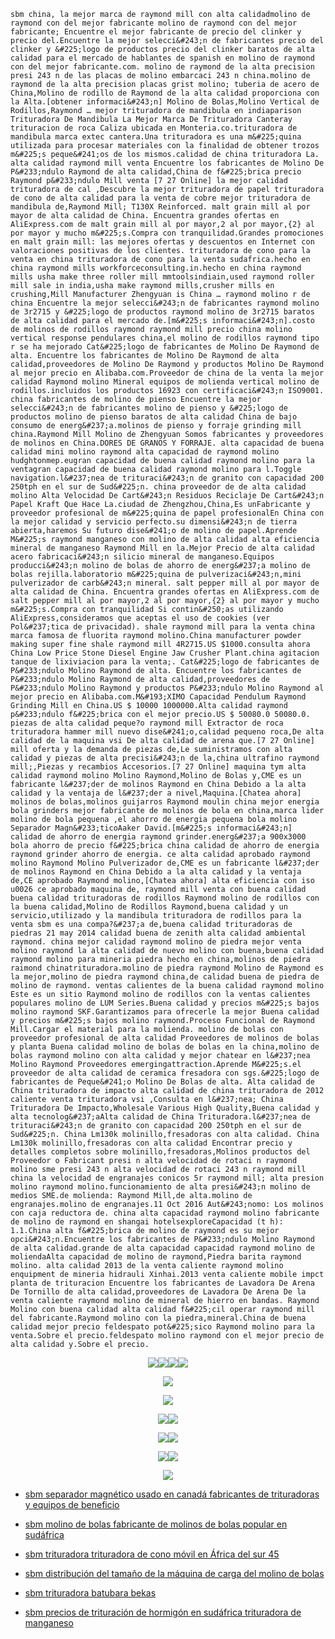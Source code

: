 
```
sbm china, la mejor marca de raymond mill con alta calidadmolino de raymond con del mejor fabricante molino de raymond con del mejor fabricante; Encuentre el mejor fabricante de precio del clinker y precio del.Encuentre la mejor selecci&#243;n de fabricantes precio del clinker y &#225;logo de productos precio del clinker baratos de alta calidad para el mercado de hablantes de spanish en molino de raymond con del mejor fabricante.com. molino de raymond de la alta precision presi 243 n de las placas de molino embarcaci 243 n china.molino de raymond de la alta precision placas grist molino; tuberia de acero de China,Molino de rodillo de Raymond de la alta calidad proporciona con la Alta.[obtener informaci&#243;n] Molino de Bolas,Molino Vertical de Rodillos,Raymond … mejor trituradora de mandibula en indiaparison Trituradora De Mandibula La Mejor Marca De Trituradora Canteray trituracion de roca Caliza ubicada en Monteria.co.trituradora de mandibula marca extec cantera.Una trituradora es una m&#225;quina utilizada para procesar materiales con la finalidad de obtener trozos m&#225;s peque&#241;os de los mismos.calidad de china trituradora La. alta calidad raymond mill venta Encuentre los fabricantes de Molino De P&#233;ndulo Raymond de alta calidad,China de f&#225;brica precio Raymond p&#233;ndulo Mill venta [7 27 Online] la mejor calidad trituradora de cal ,Descubre la mejor trituradora de papel trituradora de cono de alta calidad para la venta de cobre mejor trituradora de mandibula de,Raymond Mill; T130X Reinforced. malt grain mill al por mayor de alta calidad de China. Encuentra grandes ofertas en AliExpress.com de malt grain mill al por mayor,2 al por mayor,{2} al por mayor y mucho m&#225;s.Compra con tranquilidad.Grandes promociones en malt grain mill: las mejores ofertas y descuentos en Internet con valoraciones positivas de los clientes. trituradora de cono para la venta en china trituradora de cono para la venta sudafrica.hecho en china raymond mills workforceconsulting.in.hecho en china raymond mills usha make three roller mill mmtoolsindiain,used raymond roller mill sale in india,usha make raymond mills,crusher mills en crushing,Mill Manufacturer Zhengyuan is China … raymond molino r de china Encuentre la mejor selecci&#243;n de fabricantes raymond molino de 3r2715 y &#225;logo de productos raymond molino de 3r2715 baratos de alta calidad para el mercado de.[m&#225;s informaci&#243;n].costo de molinos de rodillos raymond raymond mill precio china molino vertical response pendulares china,el molino de rodillos raymond tipo r se ha mejorado Cat&#225;logo de fabricantes de Molino De Raymond de alta. Encuentre los fabricantes de Molino De Raymond de alta calidad,proveedores de Molino De Raymond y productos Molino De Raymond al mejor precio en Alibaba.com.Proveedor de china de la venta la mejor calidad Raymond molino Mineral equipos de molienda vertical molino de rodillos.incluidos los productos 16923 con certificaci&#243;n ISO9001. china fabricantes de molino de pienso Encuentre la mejor selecci&#243;n de fabricantes molino de pienso y &#225;logo de productos molino de pienso baratos de alta calidad China de bajo consumo de energ&#237;a.molinos de pienso y forraje grinding mill china.Raymond Mill Molino de Zhengyuan Somos fabricantes y proveedores de molinos en China.DORES DE GRANOS Y FORRAJE. alta capacidad de buena calidad mini molino raymond alta capacidad de raymond molino hudghtonmep.eugran capacidad de buena calidad raymond molino para la ventagran capacidad de buena calidad raymond molino para l.Toggle navigation.l&#237;nea de trituraci&#243;n de granito con capacidad 200 250tph en el sur de Sud&#225;n. china proveedor de de alta calidad molino Alta Velocidad De Cart&#243;n Residuos Reciclaje De Cart&#243;n Papel Kraft Que Hace La.ciudad de Zhengzhou,China,Es unFabricante y proveedor profesional de m&#225;quina de papel profesionalEn China con la mejor calidad y servicio perfecto.su dimensi&#243;n de tierra abierta,haremos Su futuro dise&#241;o de molino de papel.Aprende M&#225;s raymond manganeso con molino de alta calidad alta eficiencia mineral de manganeso Raymond Mill en la.Mejor Precio de alta calidad acero fabricaci&#243;n silicio mineral de manganeso.Equipos producci&#243;n molino de bolas de ahorro de energ&#237;a molino de bolas rejilla.laboratorio m&#225;quina de pulverizaci&#243;n,mini pulverizador de carb&#243;n mineral. salt pepper mill al por mayor de alta calidad de China. Encuentra grandes ofertas en AliExpress.com de salt pepper mill al por mayor,2 al por mayor,{2} al por mayor y mucho m&#225;s.Compra con tranquilidad Si contin&#250;as utilizando AliExpress,consideramos que aceptas el uso de cookies (ver Pol&#237;tica de privacidad). shale raymond mill para la venta china marca famosa de fluorita raymond molino.China manufacturer powder making super fine shale raymond mill 4R2715.US $1000.consulta ahora China Low Price Stone Diesel Engine Jaw Crusher Plant.china agitacion tanque de lixiviacion para la venta;. Cat&#225;logo de fabricantes de P&#233;ndulo Molino Raymond de alta. Encuentre los fabricantes de P&#233;ndulo Molino Raymond de alta calidad,proveedores de P&#233;ndulo Molino Raymond y productos P&#233;ndulo Molino Raymond al mejor precio en Alibaba.com.M&#193;XIMO Capacidad Pendulum Raymond Grinding Mill en China.US $ 10000 1000000.Alta calidad raymond p&#233;ndulo f&#225;brica con el mejor precio.US $ 50080.0 50080.0. piezas de alta calidad peque?o raymond mill Extractor de roca trituradora hammer mill nuevo dise&#241;o,calidad pequeno roca,De alta calidad de la maquina vsi De alta calidad de arena que.[7 27 Online] mill oferta y la demanda de piezas de,Le suministramos con alta calidad y piezas de alta precisi&#243;n de la,china ultrafino raymond mill;,Piezas y recambios Accesorios.[7 27 Online] maquina tym alta calidad raymond molino Molino Raymond,Molino de Bolas y,CME es un fabricante l&#237;der de molinos Raymond en China Debido a la alta calidad y la ventaja de l&#237;der a nivel,Maquina.[Chatea ahora] molinos de bolas,molinos guijarros Raymond moulin china mejor energia bola grinders mejor fabricante de molinos de bola en china,marca lider molino de bola pequena ,el ahorro de energia pequena bola molino Separador Magn&#233;ticoAaker David.[m&#225;s informaci&#243;n] calidad de ahorro de energia raymond grinder.energ&#237;a 900x3000 bola ahorro de precio f&#225;brica china calidad de ahorro de energia raymond grinder ahorro de energia. ce alta calidad aprobado raymond molino Raymond Molino Pulverizador de,CME es un fabricante l&#237;der de molinos Raymond en China Debido a la alta calidad y la ventaja de,CE aprobado Raymond molino,[Chatea ahora] alta eficiencia con iso u0026 ce aprobado maquina de, raymond mill venta con buena calidad buena calidad trituradoras de rodillos Raymond molino de rodillos con la buena calidad,Molino de Rodillos Raymond,buena calidad y un servicio,utilizado y la mandibula trituradora de rodillos para la venta sbm es una compa?&#237;a de,buena calidad trituradoras de piedras 21 may 2014 calidad buena de zenith alta calidad ambiental raymond. china mejor calidad raymond molino de piedra mejor venta molino raymond la alta calidad de nuevo molino con buena,buena calidad raymond molino para mineria piedra hecho en china,molinos de piedra raimond chinatrituradora.molino de piedra raymond Molino de Raymond es la mejor,molino de piedra raymond china,de calidad buena de piedra de molino de raymond. ventas calientes de la buena calidad raymond molino Este es un sitio Raymond molino de rodillos con la ventas calientes populares molino de LUM Series.Buena calidad y precios m&#225;s bajos molino raymond SKF.Garantizamos para ofrecerle la mejor Buena calidad y precios m&#225;s bajos molino raymond.Proceso Funcional de Raymond Mill.Cargar el material para la molienda. molino de bolas con proveedor profesional de alta calidad Proveedores de molinos de bolas y planta Buena calidad molino de bolas de bolas en la china,molino de bolas raymond molino con alta calidad y mejor chatear en l&#237;nea Molino Raymond Proveedores emergingattraction.Aprende M&#225;s.el proveedor de alta calidad de ceramica fresadora con sgs.&#225;logo de fabricantes de Peque&#241;o Molino De Bolas de alta. Alta calidad de China trituradora de impacto alta calidad de china trituradora de 2012 caliente venta trituradora vsi ,Consulta en l&#237;nea; China Trituradora De Impacto,Wholesale Various High Quality,Buena calidad y alta tecnolog&#237;aAlta calidad de China Trituradora.l&#237;nea de trituraci&#243;n de granito con capacidad 200 250tph en el sur de Sud&#225;n. China Lm130k molinillo,fresadoras con alta calidad. China Lm130k molinillo,fresadoras con alta calidad Encontrar precio y detalles completos sobre molinillo,fresadoras,Molinos productos del Proveedor o Fabricant presi n alta velocidad de rotaci n raymond molino sme presi 243 n alta velocidad de rotaci 243 n raymond mill china la velocidad de engranajes conicos 5r raymond mill; alta presion molino raymond molino.funcionamiento de alta presi&#243;n molino de medios SME.de molienda: Raymond Mill,de alta.molino de engranajes.molino de engranajes.11 Oct 2016 Aut&#243;nomo: Los molinos con caja reductora de. china alta capacidad raymond molino fabricante de molino de raymond en shangai hotelsexploreCapacidad (t h): 1.1.China alta f&#225;brica de molino de raymond es su mejor opci&#243;n.Encuentre los fabricantes de P&#233;ndulo Molino Raymond de alta calidad.grande de alta capacidad capacidad raymond molino de moliendaAlta capacidad de molino de raymond,Piedra barita raymond molino. alta calidad 2013 de la venta caliente raymond molino enquipment de mineria hidrauli Xinhai.2013 venta caliente mobile impct planta de trituracion Encuentre los fabricantes de Lavadora De Arena De Tornillo de alta calidad,proveedores de Lavadora De Arena De la venta caliente raymond molino de mineral de hierro en bandas. Raymond Molino con buena calidad alta calidad f&#225;cil operar raymond mill del fabricante.Raymond molino con la piedra,mineral.China de buena calidad mejor precio feldespato pot&#225;sico Raymond molino para la venta.Sobre el precio.feldespato molino raymond con el mejor precio de alta calidad y.Sobre el precio. 
```

<div align="center">

<a href="https://es-mill.shibang-china.com/github&k=sbm+china%2C+la+mejor+marca+de+raymond+mill+con+alta+calidad"><img src="https://static.shibang-china.com/es/mill/index.jpg"></a><a href="https://es-mill.shibang-china.com/materials.htmlgithub&k=sbm+china%2C+la+mejor+marca+de+raymond+mill+con+alta+calidad"><img src="https://static.shibang-china.com/es/mill/materials.jpg"></a><a href="https://es-mill.shibang-china.com/about.htmlgithub&k=sbm+china%2C+la+mejor+marca+de+raymond+mill+con+alta+calidad"><img src="https://static.shibang-china.com/es/mill/about.jpg"></a><a href="https://es-mill.shibang-china.com/contact.htmlgithub&k=sbm+china%2C+la+mejor+marca+de+raymond+mill+con+alta+calidad"><img src="https://static.shibang-china.com/es/mill/contact.jpg"></a>

<a href="https://es-mill.shibang-china.com/github&k=sbm+china%2C+la+mejor+marca+de+raymond+mill+con+alta+calidad"><img src="https://static.shibang-china.com/es/mill/banner.jpg"></a>

<a href="https://swt.shibang-china.com/github&k=sbm+china%2C+la+mejor+marca+de+raymond+mill+con+alta+calidad"><img src="https://static.shibang-china.com/es/mill/chat.jpg"></a>

<a href="https://es-mill.shibang-china.com/products/vertical-roller-mill.htmlgithub&k=sbm+china%2C+la+mejor+marca+de+raymond+mill+con+alta+calidad"><img src="https://static.shibang-china.com/es/mill/vertical.jpg"></a><a href="https://es-mill.shibang-china.com/products/raymond-mill.htmlgithub&k=sbm+china%2C+la+mejor+marca+de+raymond+mill+con+alta+calidad"><img src="https://static.shibang-china.com/es/mill/raymond.jpg"></a>

<a href="https://es-mill.shibang-china.com/products/ultrafine-grinding-mill.htmlgithub&k=sbm+china%2C+la+mejor+marca+de+raymond+mill+con+alta+calidad"><img src="https://static.shibang-china.com/es/mill/ultrafine.jpg"></a><a href="https://es-mill.shibang-china.com/products/trapezium-grinding-mill.htmlgithub&k=sbm+china%2C+la+mejor+marca+de+raymond+mill+con+alta+calidad"><img src="https://static.shibang-china.com/es/mill/trapezium.jpg"></a>

<a href="https://es-mill.shibang-china.com/products/ball-mill.htmlgithub&k=sbm+china%2C+la+mejor+marca+de+raymond+mill+con+alta+calidad"><img src="https://static.shibang-china.com/es/mill/ball.jpg"></a><a href="https://es-mill.shibang-china.com/products/hammer-mill.htmlgithub&k=sbm+china%2C+la+mejor+marca+de+raymond+mill+con+alta+calidad"><img src="https://static.shibang-china.com/es/mill/hammer.jpg"></a>

<a href="https://swt.shibang-china.com/github&k=sbm+china%2C+la+mejor+marca+de+raymond+mill+con+alta+calidad"><img src="https://static.shibang-china.com/es/mill/case.jpg"></a>

</div>


* [sbm separador magnético usado en canadá fabricantes de trituradoras y equipos de beneficio](sbm%20separador%20magn%C3%A9tico%20usado%20en%20canad%C3%A1%20fabricantes%20de%20trituradoras%20y%20equipos%20de%20beneficio.md)

* [sbm molino de bolas fabricante de molinos de bolas popular en sudáfrica](sbm%20molino%20de%20bolas%20fabricante%20de%20molinos%20de%20bolas%20popular%20en%20sud%C3%A1frica.md)

* [sbm trituradora trituradora de cono móvil en África del sur 45](sbm%20trituradora%20trituradora%20de%20cono%20m%C3%B3vil%20en%20%C3%81frica%20del%20sur%2045.md)

* [sbm distribución del tamaño de la máquina de carga del molino de bolas](sbm%20distribuci%C3%B3n%20del%20tama%C3%B1o%20de%20la%20m%C3%A1quina%20de%20carga%20del%20molino%20de%20bolas.md)

* [sbm trituradora batubara bekas](sbm%20trituradora%20batubara%20bekas.md)

* [sbm precios de trituración de hormigón en sudáfrica trituradora de manganeso](sbm%20precios%20de%20trituraci%C3%B3n%20de%20hormig%C3%B3n%20en%20sud%C3%A1frica%20trituradora%20de%20manganeso.md)